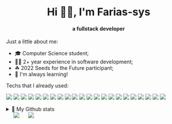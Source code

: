 <div align="center">
  <h1 align="center">Hi 🙋‍♂️, I'm Farias-sys</h1>
  <h4 align="center">a fullstack developer</h4>
</div>

Just a little about me:
- 🎓 Computer Science student;
- 👨‍💻 2+ year experience in software development;
- ☘ 2022 Seeds for the Future participant;
- 🎲 I'm always learning!

Techs that I already used:

<code><img src="https://img.shields.io/badge/JavaScript-323330?style=for-the-badge&logo=javascript&logoColor=F7DF1E"/></code>
<code><img src="https://img.shields.io/badge/TypeScript-007ACC?style=for-the-badge&logo=typescript&logoColor=white"/></code>
<code><img src="https://img.shields.io/badge/Python-FFD43B?style=for-the-badge&logo=python&logoColor=blue"/></code>
<code><img src="https://img.shields.io/badge/C%23-239120?style=for-the-badge&logo=c-sharp&logoColor=white"/></code>
<code><img src="https://img.shields.io/badge/C%2B%2B-00599C?style=for-the-badge&logo=c%2B%2B&logoColor=white"/></code>
<code><img src="https://img.shields.io/badge/PostgreSQL-316192?style=for-the-badge&logo=postgresql&logoColor=white"></code>
<code><img src="https://img.shields.io/badge/MySQL-005C84?style=for-the-badge&logo=mysql&logoColor=white"/></code>
<code><img src="https://img.shields.io/badge/LaTeX-47A141?style=for-the-badge&logo=LaTeX&logoColor=white"/></code>
<code><img src="https://img.shields.io/badge/Spring_Boot-F2F4F9?style=for-the-badge&logo=spring-boot"></code>
<code><img src="https://img.shields.io/badge/React-20232A?style=for-the-badge&logo=react&logoColor=61DAFB"/></code>
<code><img src="https://img.shields.io/badge/Node%20js-339933?style=for-the-badge&logo=nodedotjs&logoColor=white"></code>
<code><img src="https://img.shields.io/badge/Figma-F24E1E?style=for-the-badge&logo=figma&logoColor=white"></code>
<code><img src="https://img.shields.io/badge/Docker-2CA5E0?style=for-the-badge&logo=docker&logoColor=white"></code>
<code><img src="https://img.shields.io/badge/Nginx-009639?style=for-the-badge&logo=nginx&logoColor=white"></code>
<code><img src="https://img.shields.io/badge/jQuery-0769AD?style=for-the-badge&logo=jquery&logoColor=white"></code>
<code><img src="https://img.shields.io/badge/PLSQL-F80000?style=for-the-badge&logo=oracle&logoColor=black"></code>
<code><img src="https://img.shields.io/badge/HTML5-E34F26?style=for-the-badge&logo=html5&logoColor=white"></code>
<code><img src="https://img.shields.io/badge/CSS3-1572B6?style=for-the-badge&logo=css3&logoColor=white"></code>
<code><img src="https://img.shields.io/badge/Vue%20js-35495E?style=for-the-badge&logo=vuedotjs&logoColor=4FC08D"></code>
<code><img src="https://img.shields.io/badge/ts--node-3178C6?style=for-the-badge&logo=ts-node&logoColor=white"></code>
<code><img src="https://img.shields.io/badge/Amazon_AWS-FF9900?style=for-the-badge&logo=amazonaws&logoColor=white"></code>
<code><img src="https://img.shields.io/badge/java-%23ED8B00.svg?style=for-the-badge&logo=openjdk&logoColor=white"></code>

<details>
	<summary>🐙 My Github stats </sumary>
    <div>
    	<img style="margin-left:20px" src="https://github-readme-stats.vercel.app/api?username=Farias-sys&show_icons=true&theme=radical">
		<img style="margin-left:20px" src="https://github-readme-stats.vercel.app/api/top-langs/?username=Farias-sys&layout=compact&langs_count=8&theme=radical">
	</div>
    
</details>

